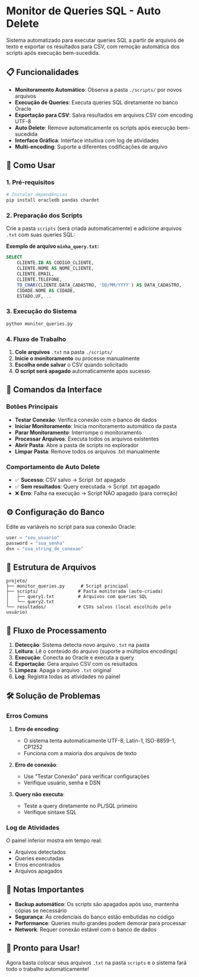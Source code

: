 # Monitor de Queries SQL - Auto Delete

Sistema automatizado para executar queries SQL a partir de arquivos de texto e exportar os resultados para CSV, com remoção automática dos scripts após execução bem-sucedida.

## 📋 Funcionalidades

- **Monitoramento Automático**: Observa a pasta `./scripts/` por novos arquivos
- **Execução de Queries**: Executa queries SQL diretamente no banco Oracle
- **Exportação para CSV**: Salva resultados em arquivos CSV com encoding UTF-8
- **Auto Delete**: Remove automaticamente os scripts após execução bem-sucedida
- **Interface Gráfica**: Interface intuitiva com log de atividades
- **Multi-encoding**: Suporte a diferentes codificações de arquivo

## 🚀 Como Usar

### 1. Pré-requisitos

```bash
# Instalar dependências
pip install oracledb pandas chardet
```

### 2. Preparação dos Scripts

Crie a pasta `scripts` (será criada automaticamente) e adicione arquivos `.txt` com suas queries SQL:

**Exemplo de arquivo `minha_query.txt`:**
```sql
SELECT 
    CLIENTE.ID AS CODIGO_CLIENTE,
    CLIENTE.NOME AS NOME_CLIENTE,
    CLIENTE.EMAIL,
    CLIENTE.TELEFONE,
    TO_CHAR(CLIENTE.DATA_CADASTRO, 'DD/MM/YYYY') AS DATA_CADASTRO,
    CIDADE.NOME AS CIDADE,
    ESTADO.UF,...
```

### 3. Execução do Sistema

```bash
python monitor_queries.py
```

### 4. Fluxo de Trabalho

1. **Cole arquivos** `.txt` na pasta `./scripts/`
2. **Inicie o monitoramento** ou processe manualmente
3. **Escolha onde salvar** o CSV quando solicitado
4. **O script será apagado** automaticamente após sucesso

## 🎯 Comandos da Interface

### Botões Principais

- **Testar Conexão**: Verifica conexão com o banco de dados
- **Iniciar Monitoramento**: Inicia monitoramento automático da pasta
- **Parar Monitoramento**: Interrompe o monitoramento
- **Processar Arquivos**: Executa todos os arquivos existentes
- **Abrir Pasta**: Abre a pasta de scripts no explorador
- **Limpar Pasta**: Remove todos os arquivos .txt manualmente

### Comportamento de Auto Delete

- ✅ **Sucesso**: CSV salvo → Script .txt apagado
- ✅ **Sem resultados**: Query executada → Script .txt apagado  
- ❌ **Erro**: Falha na execução → Script NÃO apagado (para correção)

## ⚙️ Configuração do Banco

Edite as variáveis no script para sua conexão Oracle:

```python
user = "seu_usuario"
password = "sua_senha"
dsn = "sua_string_de_conexao"
```

## 📁 Estrutura de Arquivos

```
projeto/
├── monitor_queries.py      # Script principal
├── scripts/               # Pasta monitorada (auto-criada)
│   ├── query1.txt         # Arquivos com queries SQL
│   └── query2.txt
└── resultados/            # CSVs salvos (local escolhido pelo usuário)
```

## 🔄 Fluxo de Processamento

1. **Detecção**: Sistema detecta novo arquivo `.txt` na pasta
2. **Leitura**: Lê o conteúdo do arquivo (suporte a múltiplos encodings)
3. **Execução**: Conecta ao Oracle e executa a query
4. **Exportação**: Gera arquivo CSV com os resultados
5. **Limpeza**: Apaga o arquivo `.txt` original
6. **Log**: Registra todas as atividades no painel

## 🛠️ Solução de Problemas

### Erros Comuns

1. **Erro de encoding**: 
   - O sistema tenta automaticamente UTF-8, Latin-1, ISO-8859-1, CP1252
   - Funciona com a maioria dos arquivos de texto

2. **Erro de conexão**:
   - Use "Testar Conexão" para verificar configurações
   - Verifique usuário, senha e DSN

3. **Query não executa**:
   - Teste a query diretamente no PL/SQL primeiro
   - Verifique sintaxe SQL

### Log de Atividades

O painel inferior mostra em tempo real:
- Arquivos detectados
- Queries executadas
- Erros encontrados
- Arquivos apagados

## 📝 Notas Importantes

- **Backup automático**: Os scripts são apagados após uso, mantenha cópias se necessário
- **Segurança**: As credenciais do banco estão embutidas no código
- **Performance**: Queries muito grandes podem demorar para processar
- **Network**: Requer conexão estável com o banco de dados

## 🎉 Pronto para Usar!

Agora basta colocar seus arquivos `.txt` na pasta `scripts` e o sistema fará todo o trabalho automaticamente!